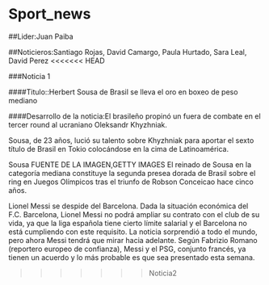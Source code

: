 # Sport_news

##Lider:Juan Paiba

##Noticieros:Santiago Rojas, David Camargo, Paula Hurtado, Sara Leal, David Perez
<<<<<<< HEAD

###Noticia 1

####Titulo::Herbert Sousa de Brasil se lleva el oro en boxeo de peso mediano 

####Desarrollo de la noticia:El brasileño propinó un fuera de combate en el tercer round al ucraniano Oleksandr Khyzhniak.

Sousa, de 23 años, lució su talento sobre Khyzhniak para aportar el sexto título de Brasil en Tokio colocándose en la cima de Latinoamérica.

Sousa
FUENTE DE LA IMAGEN,GETTY IMAGES
El reinado de Sousa en la categoría mediana constituye la segunda presea dorada de Brasil sobre el ring en Juegos Olímpicos tras el triunfo de Robson Conceicao hace cinco años.




Lionel Messi se despide del Barcelona.
Dada la situación económica del F.C. Barcelona, Lionel Messi no podrá ampliar su contrato con el club de su vida, ya que la liga española tiene cierto límite salarial y el Barcelona no está cumpliendo con este requisito. La noticia sorprendió a todo el mundo, pero ahora Messi tendrá que mirar hacia adelante. Según Fabrizio Romano (reportero europeo de confianza), Messi y el PSG, conjunto francés, ya tienen un acuerdo y lo más probable es que sea presentado esta semana.
>>>>>>> Noticia2
